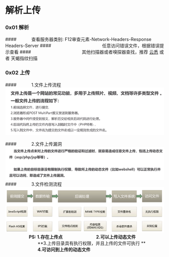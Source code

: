 # 解析上传

### 0x01 解析

####&nbsp;&nbsp;&nbsp;&nbsp;&nbsp;&nbsp;&nbsp;&nbsp;&nbsp;&nbsp;&nbsp;&nbsp;查看服务器类别: F12审查元素-Network-Headers-Response Headers-Server
####&nbsp;&nbsp;&nbsp;&nbsp;&nbsp;&nbsp;&nbsp;&nbsp;&nbsp;&nbsp;&nbsp;&nbsp;&nbsp;&nbsp;&nbsp;&nbsp;&nbsp;&nbsp;&nbsp;&nbsp;&nbsp;&nbsp;&nbsp;&nbsp;&nbsp;&nbsp;&nbsp;&nbsp;&nbsp;&nbsp;&nbsp;&nbsp;&nbsp;&nbsp;&nbsp;&nbsp;&nbsp;&nbsp;&nbsp;&nbsp;&nbsp;任意访问错误文件，根据错误提示查看
####&nbsp;&nbsp;&nbsp;&nbsp;&nbsp;&nbsp;&nbsp;&nbsp;&nbsp;&nbsp;&nbsp;&nbsp;&nbsp;&nbsp;&nbsp;&nbsp;&nbsp;&nbsp;&nbsp;&nbsp;&nbsp;&nbsp;&nbsp;&nbsp;&nbsp;&nbsp;&nbsp;&nbsp;&nbsp;&nbsp;&nbsp;&nbsp;&nbsp;&nbsp;&nbsp;&nbsp;&nbsp;&nbsp;&nbsp;&nbsp;&nbsp;其他扫描器或者嗅探器查找，推荐 [云悉](http://www.yunsee.cn/) 或者 天蝎指纹扫描

### 0x02 上传

####&nbsp;&nbsp;&nbsp;&nbsp;&nbsp;&nbsp;&nbsp;&nbsp;&nbsp;&nbsp;&nbsp;&nbsp;1.文件上传流程
![](/assets/1.png)

####&nbsp;&nbsp;&nbsp;&nbsp;&nbsp;&nbsp;&nbsp;&nbsp;&nbsp;&nbsp;&nbsp;&nbsp;2.文件上传漏洞
![](/assets/10657CE2A431C6874A8C243786ACDDDA.png)
####&nbsp;&nbsp;&nbsp;&nbsp;&nbsp;&nbsp;&nbsp;&nbsp;&nbsp;&nbsp;&nbsp;&nbsp;3.文件检测流程
![](/assets/5CF6B9DB4278738F18B4E81FA6088146.png)  
&nbsp;&nbsp;&nbsp;&nbsp;&nbsp;&nbsp;&nbsp;&nbsp;&nbsp;&nbsp;&nbsp;&nbsp;&nbsp;&nbsp;&nbsp;&nbsp;&nbsp;&nbsp;&nbsp;**PS: 1.存在上传点**
&nbsp;&nbsp;&nbsp;&nbsp;&nbsp;&nbsp;&nbsp;&nbsp;&nbsp;&nbsp;&nbsp;&nbsp;&nbsp;&nbsp;&nbsp;&nbsp;&nbsp;&nbsp;&nbsp;&nbsp;&nbsp;&nbsp;&nbsp;&nbsp;&nbsp; **2.可以上传动态文件**  
&nbsp;&nbsp;&nbsp;&nbsp;&nbsp;&nbsp;&nbsp;&nbsp;&nbsp;&nbsp;&nbsp;&nbsp;&nbsp;&nbsp;&nbsp;&nbsp;&nbsp;&nbsp;&nbsp;&nbsp;&nbsp;&nbsp;&nbsp;&nbsp;&nbsp; **3.上传目录具有执行权限，并且上传的文件可执行 ** 
&nbsp;&nbsp;&nbsp;&nbsp;&nbsp;&nbsp;&nbsp;&nbsp;&nbsp;&nbsp;&nbsp;&nbsp;&nbsp;&nbsp;&nbsp;&nbsp;&nbsp;&nbsp;&nbsp;&nbsp;&nbsp;&nbsp;&nbsp;&nbsp;&nbsp; **4.可访问到上传的动态文件**

